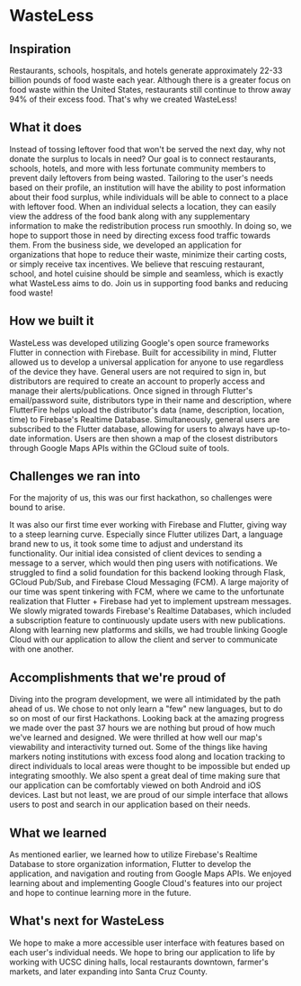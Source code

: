 # WasteLess

## Inspiration
Restaurants, schools, hospitals, and hotels generate approximately 22-33 billion pounds of food waste each year. Although there is a greater focus on food waste within the United States, restaurants still continue to throw away 94% of their excess food. That's why we created WasteLess!


## What it does
Instead of tossing leftover food that won't be served the next day, why not donate the surplus to locals in need? Our goal is to connect restaurants, schools, hotels, and more with less fortunate community members to prevent daily leftovers from being wasted. Tailoring to the user's needs based on their profile, an institution will have the ability to post information about their food surplus, while individuals will be able to connect to a place with leftover food. When an individual selects a location, they can easily view the address of the food bank along with any supplementary information to make the redistribution process run smoothly. In doing so, we hope to support those in need by directing excess food traffic towards them. From the business side, we developed an application for organizations that hope to reduce their waste, minimize their carting costs, or simply receive tax incentives. We believe that rescuing restaurant, school, and hotel cuisine should be simple and seamless, which is exactly what WasteLess aims to do. Join us in supporting food banks and reducing food waste!

## How we built it
WasteLess was developed utilizing Google's open source frameworks Flutter in connection with Firebase. Built for accessibility in mind, Flutter allowed us to develop a universal application for anyone to use regardless of the device they have. General users are not required to sign in, but distributors are required to create an account to properly access and manage their alerts/publications. Once signed in through Flutter's email/password suite, distributors type in their name and description, where FlutterFire helps upload the distributor's data (name, description, location, time) to Firebase's Realtime Database. Simultaneously, general users are subscribed to the Flutter database, allowing for users to always have up-to-date information. Users are then shown a map of the closest distributors through Google Maps APIs within the GCloud suite of tools. 

## Challenges we ran into
For the majority of us, this was our first hackathon, so challenges were bound to arise. 

It was also our first time ever working with Firebase and Flutter, giving way to a steep learning curve. Especially since Flutter utilizes Dart, a language brand new to us, it took some time to adjust and understand its functionality. Our initial idea consisted of client devices to sending a message to a server, which would then ping users with notifications. We struggled to find a solid foundation for this backend looking through Flask, GCloud Pub/Sub, and Firebase Cloud Messaging (FCM). A large majority of our time was spent tinkering with FCM, where we came to the unfortunate realization that Flutter + Firebase had yet to implement upstream messages. We slowly migrated towards Firebase's Realtime Databases, which included a subscription feature to continuously update users with new publications. Along with learning new platforms and skills, we had trouble linking Google Cloud with our application to allow the client and server to communicate with one another.

## Accomplishments that we're proud of
Diving into the program development, we were all intimidated by the path ahead of us. We chose to not only learn a "few" new languages, but to do so on most of our first Hackathons. Looking back at the amazing progress we made over the past 37 hours we are nothing but proud of how much we've learned and designed. We were thrilled at how well our map's viewability and interactivity turned out. Some of the things like having markers noting institutions with excess food along and location tracking to direct individuals to local areas were thought to be impossible but ended up integrating smoothly. We also spent a great deal of time making sure that our application can be comfortably viewed on both Android and iOS devices. Last but not least, we are proud of our simple interface that allows users to post and search in our application based on their needs.

## What we learned
As mentioned earlier, we learned how to utilize Firebase's Realtime Database to store organization information, Flutter to develop the application, and navigation and routing from Google Maps APIs. We enjoyed learning about and implementing Google Cloud's features into our project and hope to continue learning more in the future.

## What's next for WasteLess
We hope to make a more accessible user interface with features based on each user's individual needs. We hope to bring our application to life by working with UCSC dining halls, local restaurants downtown, farmer's markets, and later expanding into Santa Cruz County.
